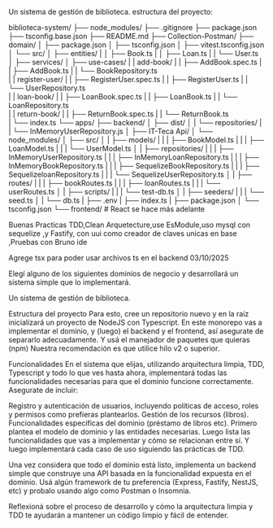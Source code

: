 

Un sistema de gestión de biblioteca. estructura del proyecto:


biblioteca-system/
├── node_modules/
├── .gitignore
├── package.json
├── tsconfig.base.json
├── README.md
├── Collection-Postman/
├── domain/
│   ├── package.json
│   ├── tsconfig.json
│   ├── vitest.tsconfig.json
│   └── src/
│       ├── entities/
|       │           ├── Book.ts
|       │           ├── Loan.ts
|       |           └── User.ts
│       ├── services/
│       ├── use-cases/
|       |           add-book/
|       |             ├── AddBook.spec.ts
|       |             ├── AddBook.ts
|       |             └── BookRepository.ts  
|       |           register-user/
|       |             ├── RegisterUser.spec.ts
|       |             ├── RegisterUser.ts
|       |             └── UserRepository.ts  
|       |           loan-book/
|       |             ├── LoanBook.spec.ts
|       |             ├── LoanBook.ts
|       |             └── LoanRepository.ts  
|       |           return-book/
|       |             ├── ReturnBook.spec.ts
|       |             └── ReturnBook.ts  
|       └── index.ts
└── apps/
    ├── backend/
    │       ├── dist/
    │       |    └── repositories/
    |       |         └── InMemoryUserRepository.js
    │       ├── IT-Teca Api/
    │       └── node_modules/
    │       ├── src/
    │       |    ├── models/
    |       |    |    ├── BookModel.ts
    |       |    |    ├── LoanModel.ts
    |       |    |    └── UserModel.ts
    │       |    ├── repositories/
    |       |    |    ├── InMemoryUserRepository.ts
    |       |    |    ├── InMemoryLoanRepository.ts
    |       |    |    ├── InMemoryBookRepository.ts
    |       |    |    ├── SequelizeBookRepository.ts
    |       |    |    ├── SequelizeloanRepository.ts
    |       |    |    └── SequelizeUserRepository.ts
    │       |    ├── routes/
    |       |    |    ├── bookRoutes.ts
    |       |    |    ├── loanRoutes.ts
    |       |    |    └── userRoutes.ts
    │       |    ├── scripts/
    |       |    |    └── test-db.ts
    │       |    ├── seeders/
    |       |    |    └── seed.ts
    │       |    └── db.ts
    |       ├── .env
    |       ├── index.ts
    |       ├── package.json
    │       └── tsconfig.json 
    └── frontend/ # React se hace más adelante


Buenas Practicas TDD,Clean Arquetecture,use EsModule,uso mysql con sequelize ,y Fastify, con uui como creador de claves unicas en base ,Pruebas con Bruno ide

Agrege tsx para poder usar archivos ts en el backend 03/10/2025



Elegí alguno de los siguientes dominios de negocio y desarrollará un sistema simple que lo implementará. 

Un sistema de gestión de biblioteca.

Estructura del proyecto
Para esto, cree un repositorio nuevo y en la raíz inicializará un proyecto de NodeJS con Typescript. En este monorepo vas a implementar el dominio, y (luego) el backend y el frontend, así asegurate de separarlo adecuadamente. 
Y usá el manejador de paquetes que quieras (npm) Nuestra recomendación es que utilice hilo v2 o superior.

Funcionalidades
En el sistema que elijas, utilizando arquitectura limpia, TDD, Typescript y todo lo que ves hasta ahora, implementará todas las funcionalidades necesarias para que el dominio funcione correctamente. Asegurate de incluir:

Registro y autenticación de usuarios, incluyendo políticas de acceso, roles y permisos como prefieras plantearlos.
Gestión de los recursos (libros).
Funcionalidades específicas del dominio (préstamo de libros etc).
Primero plantea el modelo de dominio y las entidades necesarias. Luego lista las funcionalidades que vas a implementar y cómo se relacionan entre sí. Y luego implementará cada caso de uso siguiendo las prácticas de TDD.

Una vez considera que todo el dominio está listo, implementa un backend simple que construye una API basada en la funcionalidad expuesta en el dominio. Usá algún framework de tu preferencia (Express, Fastify, NestJS, etc) y probalo usando algo como Postman o Insomnia.

Reflexioná sobre el proceso de desarrollo y cómo la arquitectura limpia y TDD te ayudarán a mantener un código limpio y fácil de entender. 






